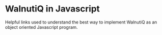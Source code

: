 # WalnutiQ in Javascript

Helpful links used to understand the best way to implement
WalnutiQ as an object oriented Javascript program.

